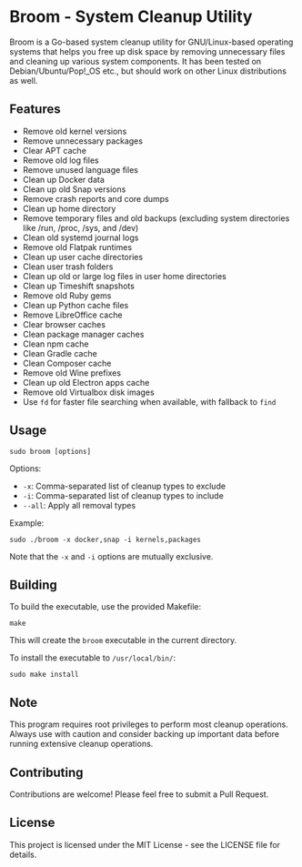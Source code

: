 # Broom - System Cleanup Utility

Broom is a Go-based system cleanup utility for GNU/Linux-based operating systems that helps you free up disk space by removing unnecessary files and cleaning up various system components. It has been tested on Debian/Ubuntu/Pop!_OS etc., but should work on other Linux distributions as well.

## Features

- Remove old kernel versions
- Remove unnecessary packages
- Clear APT cache
- Remove old log files
- Remove unused language files
- Clean up Docker data
- Clean up old Snap versions
- Remove crash reports and core dumps
- Clean up home directory
- Remove temporary files and old backups (excluding system directories like /run, /proc, /sys, and /dev)
- Clean old systemd journal logs
- Remove old Flatpak runtimes
- Clean up user cache directories
- Clean user trash folders
- Clean up old or large log files in user home directories
- Clean up Timeshift snapshots
- Remove old Ruby gems
- Clean up Python cache files
- Remove LibreOffice cache
- Clear browser caches
- Clean package manager caches
- Clean npm cache
- Clean Gradle cache
- Clean Composer cache
- Remove old Wine prefixes
- Clean up old Electron apps cache
- Remove old Virtualbox disk images
- Use `fd` for faster file searching when available, with fallback to `find`

## Usage

```
sudo broom [options]
```

Options:
- `-x`: Comma-separated list of cleanup types to exclude
- `-i`: Comma-separated list of cleanup types to include
- `--all`: Apply all removal types

Example:
```
sudo ./broom -x docker,snap -i kernels,packages
```

Note that the `-x` and `-i` options are mutually exclusive.

## Building

To build the executable, use the provided Makefile:

```
make
```

This will create the `broom` executable in the current directory.

To install the executable to `/usr/local/bin/`:

```
sudo make install
```

## Note

This program requires root privileges to perform most cleanup operations. Always use with caution and consider backing up important data before running extensive cleanup operations.

## Contributing

Contributions are welcome! Please feel free to submit a Pull Request.

## License

This project is licensed under the MIT License - see the LICENSE file for details.
